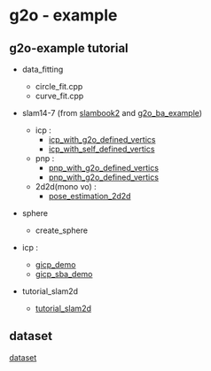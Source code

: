 # g2o - example

## g2o-example tutorial

* data_fitting
  * circle_fit.cpp
  * curve_fit.cpp

* slam14-7 (from [slambook2](https://github.com/gaoxiang12/slambook) and [g2o_ba_example](https://github.com/gaoxiang12/g2o_ba_example))
  * icp :
    * [icp_with_g2o_defined_vertics](./slam14-7/icp_g2o_defined.cpp)
    * [icp_with_self_defined_vertics](./slam14-7/icp_self_defined.cpp)
  * pnp :
    * [pnp_with_g2o_defined_vertics](./slam14-7/pnp_g2o_defined.cpp)
    * [pnp_with_g2o_defined_vertics](./slam14-7/pnp_self_defined.cpp)
  * 2d2d(mono vo) :
    * [pose_estimation_2d2d](./slam14-7/pose_estimation_2d2d.cpp)

* sphere
  * create_sphere

* icp : 
  * [gicp_demo](./icp/gicp_demo.cpp)
  * [gicp_sba_demo](./icp/gicp_sba_demo.cpp)

* tutorial_slam2d
  * [tutorial_slam2d](./tutorial_slam2d/tutorial_slam2d.cpp)

## dataset

[dataset](./data/)
